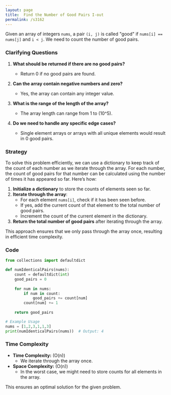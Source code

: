 ```yaml
---
layout: page
title:  Find the Number of Good Pairs I-out
permalink: /s3162
---
```


Given an array of integers `nums`, a pair `(i, j)` is called "good" if `nums[i] == nums[j]` and `i < j`. We need to count the number of good pairs.

### Clarifying Questions

1. **What should be returned if there are no good pairs?**
   - Return 0 if no good pairs are found.

2. **Can the array contain negative numbers and zero?**
   - Yes, the array can contain any integer value.

3. **What is the range of the length of the array?**
   - The array length can range from 1 to \(10^5\).

4. **Do we need to handle any specific edge cases?**
   - Single element arrays or arrays with all unique elements would result in 0 good pairs.

### Strategy

To solve this problem efficiently, we can use a dictionary to keep track of the count of each number as we iterate through the array. For each number, the count of good pairs for that number can be calculated using the number of times it has appeared so far. Here’s how:

1. **Initialize a dictionary** to store the counts of elements seen so far.
2. **Iterate through the array**:
   - For each element `nums[i]`, check if it has been seen before.
   - If yes, add the current count of that element to the total number of good pairs.
   - Increment the count of the current element in the dictionary.
3. **Return the total number of good pairs** after iterating through the array.

This approach ensures that we only pass through the array once, resulting in efficient time complexity.

### Code

```python
from collections import defaultdict

def numIdenticalPairs(nums):
    count = defaultdict(int)
    good_pairs = 0
    
    for num in nums:
        if num in count:
            good_pairs += count[num]
        count[num] += 1
    
    return good_pairs

# Example Usage
nums = [1,2,3,1,1,3]
print(numIdenticalPairs(nums))  # Output: 4
```

### Time Complexity

- **Time Complexity:** \(O(n)\)
  - We iterate through the array once.
- **Space Complexity:** \(O(n)\)
  - In the worst case, we might need to store counts for all elements in the array.

This ensures an optimal solution for the given problem.